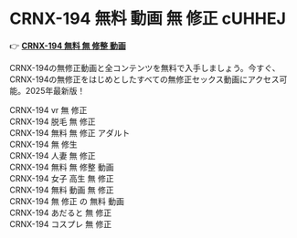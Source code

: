 # CRNX-194 無料 動画 無 修正 cUHHEJ

👉 [**CRNX-194 無料 無 修整 動画**](https://javleaks.cc?utm_medium=jp)

CRNX-194の無修正動画と全コンテンツを無料で入手しましょう。今すぐ、CRNX-194の無修正をはじめとしたすべての無修正セックス動画にアクセス可能。2025年最新版！

CRNX-194 vr 無 修正<br>
CRNX-194 脱毛 無 修正<br>
CRNX-194 無料 無 修正 アダルト<br>
CRNX-194 無 修生<br>
CRNX-194 人妻 無 修正<br>
CRNX-194 無料 無 修整 動画<br>
CRNX-194 女子 高生 無 修正<br>
CRNX-194 無料 動画 無 修正<br>
CRNX-194 無 修正 の 無料 動画<br>
CRNX-194 あだると 無 修正<br>
CRNX-194 コスプレ 無 修正<br>
